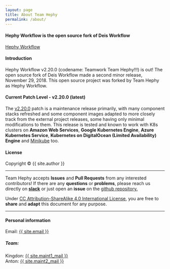 ```yaml
---
layout: page
title: About Team Hephy
permalink: /about/
---
```


#### Hephy Workflow is the open source fork of Deis Workflow

[Hephy Workflow](https://web.teamhephy.com)

#### Introduction

Hephy Workflow v2.20.0 (codename: Teamwork Team Hephy!!!) is out!  The open
source fork of Deis Workflow made a second minor release, November 29, 2018.
This open source project was forked by Team Hephy as Hephy Workflow.

#### Current Patch Level - v2.20.0 (latest)

The [v2.20.0][] patch is a maintenance release primarily, with many component
stacks refreshed and some component images adapted to more closely track from
the external project releases, some having only minimal modifications to them.
This release is tested and known to work with K8s clusters on <b>Amazon Web Services</b>, <b>Google Kubernetes Engine</b>, <b>Azure Kubernetes Service</b>, <b>Kubernetes on DigitalOcean (Limited Availability) Engine</b> and <a href="https://github.com/kubernetes/minikube">Minikube</a> too.

#### License

Copyright&nbsp;&copy;&nbsp;{{ site.author }}

- - -

Team Hephy accepts <b>Issues</b> and <b>Pull Requests</b> from any interested contributors!  If there are any <b>questions</b> or <b>problems</b>, please reach us directly on <b><a href="https://slack.teamhephy.info">slack</a></b>
or just open an <b>issue</b> on the <a href="https://github.com/teamhephy/workflow">github repository.</a>

Under [CC Attribution-ShareAlike 4.0 International License](https://creativecommons.org/licenses/by-sa/4.0/), you are free to <b>share</b> and <b>adapt</b> this document for any purpose.

- - -

#### Personal information

Email: <a href="mailto:{{ site.email }}">{{ site.email }}</a>

##### Team:

Kingdon: <a href="mailto:{{ site.maint1_mail }}">{{ site.maint1_mail }}</a><br/>
Anton: <a href="mailto:{{ site.maint2_mail }}">{{ site.maint2_mail }}</a>

[v2.20.0]: https://github.com/teamhephy/workflow/releases/tag/v2.20.0
[v2.19.4]: https://github.com/teamhephy/workflow/releases/tag/v2.19.4
